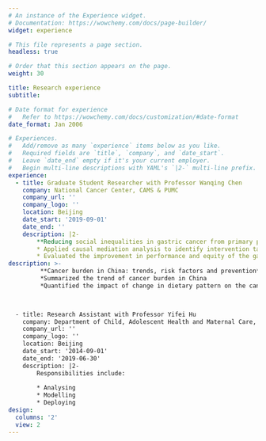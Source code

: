 ```yaml
---
# An instance of the Experience widget.
# Documentation: https://wowchemy.com/docs/page-builder/
widget: experience

# This file represents a page section.
headless: true

# Order that this section appears on the page.
weight: 30

title: Research experience
subtitle:

# Date format for experience
#   Refer to https://wowchemy.com/docs/customization/#date-format
date_format: Jan 2006

# Experiences.
#   Add/remove as many `experience` items below as you like.
#   Required fields are `title`, `company`, and `date_start`.
#   Leave `date_end` empty if it's your current employer.
#   Begin multi-line descriptions with YAML's `|2-` multi-line prefix.
experience:
  - title: Graduate Student Researcher with Professor Wanqing Chen
    company: National Cancer Center, CAMS & PUMC
    company_url: ''
    company_logo: ''
    location: Beijing
    date_start: '2019-09-01'
    date_end: ''
    description: |2-
        **Reducing social inequalities in gastric cancer from primary prevention to cancer screening:**
        * Applied causal mediation analysis to identify intervention targets for reducing social inequalities in gastric cancer
        * Evaluated the improvement in performance and equity of the gastric cancer prediction model after adding socioeconomic variables
description: >-
         **Cancer burden in China: trends, risk factors and prevention**
         *Summarized the trend of cancer burden in China
         *Quantified the impact of change in dietary pattern on the cancer burden in China by the comparative risk assessment


        
  - title: Research Assistant with Professor Yifei Hu
    company: Department of Child, Adolescent Health and Maternal Care, Capital Medical University
    company_url: ''
    company_logo: ''
    location: Beijing
    date_start: '2014-09-01'
    date_end: '2019-06-30'
    description: |2-
        Responsibilities include:
        
        * Analysing
        * Modelling
        * Deploying
design:
  columns: '2'
  view: 2
---
```

